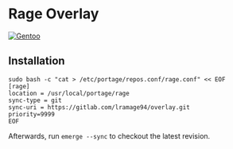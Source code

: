 # Rage <OxR463> Overlay

[![Gentoo][gentoo]][badge]

## Installation

    sudo bash -c "cat > /etc/portage/repos.conf/rage.conf" << EOF
    [rage]
    location = /usr/local/portage/rage
    sync-type = git
    sync-uri = https://gitlab.com/lramage94/overlay.git
    priority=9999
    EOF

Afterwards, run `emerge --sync` to checkout the latest revision.

[gentoo]: https://www.gentoo.org
[badge]: https://www.gentoo.org/assets/img/badges/gentoo-badge2.png